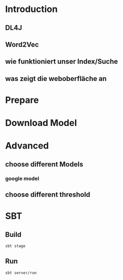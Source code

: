 # Introduction
## DL4J
## Word2Vec
## wie funktioniert unser Index/Suche
## was zeigt die weboberfläche an

# Prepare
# Download Model

# Advanced
## choose different Models
### google model
## choose different threshold

# SBT
## Build
`sbt stage`

## Run
`sbt server/run`
